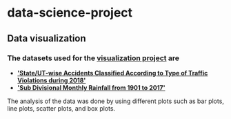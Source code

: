 # data-science-project

## Data visualization
### The datasets used for the [visualization project](https://github.com/azharctp/data-science-project/tree/main/Data_visualization) are 
* **['State/UT-wise Accidents Classified According to Type of Traffic Violations during 2018'](https://data.gov.in/resource/stateut-wise-accidents-classified-according-type-traffic-violations-during-2018)** 
* **['Sub Divisional Monthly Rainfall from 1901 to 2017'](https://data.gov.in/resource/sub-divisional-monthly-rainfall-1901-2017)**

The analysis of the data was done by using different plots such as bar plots, line plots, scatter plots, and box plots. 
